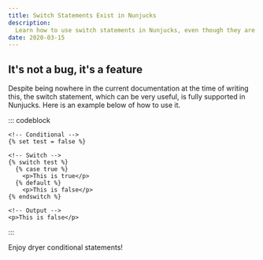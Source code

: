 ```yaml
---
title: Switch Statements Exist in Nunjucks
description:
  Learn how to use switch statements in Nunjucks, even though they are missing from the official documentation.
date: 2020-03-15
---
```


## It's not a bug, it's a feature

Despite being nowhere in the current documentation at the time of writing this, the switch statement, which can be very useful, is fully supported in Nunjucks. Here is an example below of how to use it.

::: codeblock
```twig
<!-- Conditional -->
{% set test = false %}

<!-- Switch -->
{% switch test %}
  {% case true %}
    <p>This is true</p>
  {% default %}
    <p>This is false</p>
{% endswitch %}

<!-- Output -->
<p>This is false</p>
```
:::

Enjoy dryer conditional statements!
